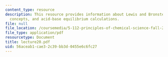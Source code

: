 ```yaml
---
content_type: resource
description: This resource provides information about Lewis and Bronsted acid-base
  concepts, and acid-base equilibrium calculations.
file: null
file_location: /coursemedia/5-112-principles-of-chemical-science-fall-2005/56aceab1cae32c39bb3d0455e6c6fc27_lecture20.pdf
file_type: application/pdf
resourcetype: Document
title: lecture20.pdf
uid: 56aceab1-cae3-2c39-bb3d-0455e6c6fc27
---
```

